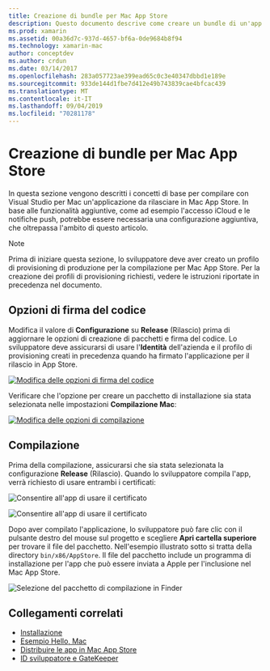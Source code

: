 ```yaml
---
title: Creazione di bundle per Mac App Store
description: Questo documento descrive come creare un bundle di un'app Xamarin.Mac per la pubblicazione in Mac App Store. Vengono illustrate le opzioni di firma del codice e la compilazione.
ms.prod: xamarin
ms.assetid: 00a36d7c-937d-4657-bf6a-0de9684b8f94
ms.technology: xamarin-mac
author: conceptdev
ms.author: crdun
ms.date: 03/14/2017
ms.openlocfilehash: 283a057723ae399ead65c0c3e40347dbbd1e189e
ms.sourcegitcommit: 933de144d1fbe7d412e49b743839cae4bfcac439
ms.translationtype: MT
ms.contentlocale: it-IT
ms.lasthandoff: 09/04/2019
ms.locfileid: "70281178"
---
```

# <a name="bundling-for-the-mac-app-store"></a>Creazione di bundle per Mac App Store

In questa sezione vengono descritti i concetti di base per compilare con Visual Studio per Mac un'applicazione da rilasciare in Mac App Store. In base alle funzionalità aggiuntive, come ad esempio l'accesso iCloud e le notifiche push, potrebbe essere necessaria una configurazione aggiuntiva, che oltrepassa l'ambito di questo articolo.

> [!NOTE]
> Prima di iniziare questa sezione, lo sviluppatore deve aver creato un profilo di provisioning di produzione per la compilazione per Mac App Store. Per la creazione dei profili di provisioning richiesti, vedere le istruzioni riportate in precedenza nel documento.

## <a name="code-signing-options"></a>Opzioni di firma del codice

Modifica il valore di **Configurazione** su **Release** (Rilascio) prima di aggiornare le opzioni di creazione di pacchetti e firma del codice. Lo sviluppatore deve assicurarsi di usare l'**Identità** dell'azienda e il profilo di provisioning creati in precedenza quando ha firmato l'applicazione per il rilascio in App Store.

 [![Modifica delle opzioni di firma del codice](bundling-images/config02.png "Modifica delle opzioni di firma del codice")](bundling-images/config02-large.png#lightbox)

Verificare che l'opzione per creare un pacchetto di installazione sia stata selezionata nelle impostazioni **Compilazione Mac**:

[![Modifica delle opzioni di compilazione](bundling-images/config03.png "Modifica delle opzioni di compilazione")](bundling-images/config03-large.png#lightbox)

## <a name="build"></a>Compilazione

Prima della compilazione, assicurarsi che sia stata selezionata la configurazione **Release** (Rilascio). Quando lo sviluppatore compila l'app, verrà richiesto di usare entrambi i certificati:

 ![Consentire all'app di usare il certificato](bundling-images/image62.png "Consentire all'app di usare il certificato")

 ![Consentire all'app di usare il certificato](bundling-images/image63.png "Consentire all'app di usare il certificato")

Dopo aver compilato l'applicazione, lo sviluppatore può fare clic con il pulsante destro del mouse sul progetto e scegliere **Apri cartella superiore** per trovare il file del pacchetto. Nell'esempio illustrato sotto si tratta della directory `bin/x86/AppStore`.  Il file del pacchetto include un programma di installazione per l'app che può essere inviata a Apple per l'inclusione nel Mac App Store.

 ![Selezione del pacchetto di compilazione in Finder](bundling-images/image64.png "Selezione del pacchetto di compilazione in Finder")


## <a name="related-links"></a>Collegamenti correlati

- [Installazione](/visualstudio/mac/installation/)
- [Esempio Hello, Mac](~/mac/get-started/hello-mac.md)
- [Distribuire le app in Mac App Store](https://developer.apple.com/devcenter/mac/checklist/)
- [ID sviluppatore e GateKeeper](https://developer.apple.com/resources/developer-id/)
